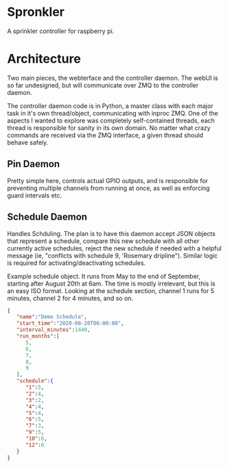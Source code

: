 # Spronkler

A sprinkler controller for raspberry pi.

# Architecture

Two main pieces, the webterface and the controller daemon.  The webUI is so far undesigned, but will communicate over ZMQ
to the controller daemon.

The controller daemon code is in Python, a master class with each major task in it's own thread/object, communicating with
inproc ZMQ. One of the aspects I wanted to explore was completely self-contained threads, each thread is responsible for
sanity in its own domain.  No matter what crazy commands are received via the ZMQ interface, a given thread should behave
safely.

## Pin Daemon

Pretty simple here, controls actual GPIO outputs, and is responsible for preventing multiple channels from running at
once, as well as enforcing guard intervals etc.

## Schedule Daemon

Handles Schduling.  The plan is to have this daemon accept JSON objects that represent a schedule, compare this new
schedule with all other currently active schedules, reject the new schedule if needed with a helpful message (ie,
"conflicts with schedule 9, 'Rosemary dripline").  Similar logic is required for activating/deactivating schedules.

Example schedule object.  It runs from May to the end of September, starting after August 20th at 6am.  The time
is mostly irrelevant, but this is an easy ISO format.  Looking at the schedule section, channel 1 runs for 5 minutes,
channel 2 for 4 minutes, and so on.
```json
{
   "name":"Demo Schedule",
   "start_time":"2020-08-20T06:00:00",
   "interval_minutes":1440,
   "run_months":[
      5,
      6,
      7,
      8,
      9
   ],
   "schedule":{
      "1":5,
      "2":4,
      "3":2,
      "4":4,
      "5":4,
      "6":5,
      "7":3,
      "9":5,
      "10":6,
      "12":6
   }
}
```

